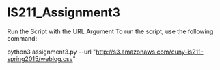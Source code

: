 # IS211_Assignment3

Run the Script with the URL Argument To run the script, use the following command:

python3 assignment3.py --url "http://s3.amazonaws.com/cuny-is211-spring2015/weblog.csv"
